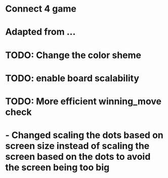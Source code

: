 # Connect 4 game
# Adapted from ...
# TODO: Change the color sheme
# TODO: enable board scalability
# TODO: More efficient winning_move check
# - Changed scaling the dots based on screen size instead of scaling the screen based on the dots to avoid the screen being too big 